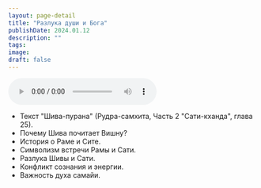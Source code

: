 ```yaml
---
layout: page-detail
title: "Разлука души и Бога"
publishDate: 2024.01.12
description: ""
tags:
image:
draft: false
---
```


<audio title="2024.01.12 - Разлука души и Бога.mp3" src="https://filer-api.advayta.org/v1.0/public/files/73857" controls=""></audio>

* Текст "Шива-пурана" (Рудра-самхита, Часть 2 "Сати-кханда", глава 25).
* Почему Шива почитает Вишну?
* История о Раме и Сите.
* Символизм встречи Рамы и Сати.
* Разлука Шивы и Сати.
* Конфликт сознания и энергии.
* Важность духа самайи.

  
